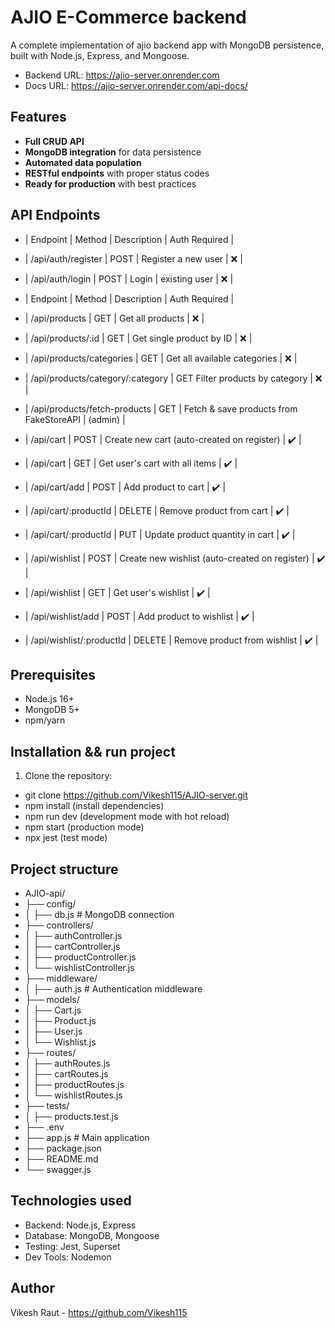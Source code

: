 # AJIO E-Commerce backend

A complete implementation of ajio backend app with MongoDB persistence, built with Node.js, Express, and Mongoose.

- Backend URL: https://ajio-server.onrender.com
- Docs URL: https://ajio-server.onrender.com/api-docs/

## Features

- **Full CRUD API**
- **MongoDB integration** for data persistence
- **Automated data population**
- **RESTful endpoints** with proper status codes
- **Ready for production** with best practices

## API Endpoints

 - | Endpoint | Method | Description	| Auth Required |
 - | /api/auth/register | POST | Register a new user | ❌ |
 - | /api/auth/login | POST | Login | existing user | ❌ |

 - | Endpoint | Method | Description | Auth Required |
 - | /api/products | GET | Get all products | ❌ |
 - | /api/products/:id | GET | Get single product by ID | ❌ |
 - | /api/products/categories | GET | Get all available categories | ❌ |
 - | /api/products/category/:category | GET	Filter products by category | ❌ |
 - | /api/products/fetch-products | GET | Fetch & save products from FakeStoreAPI | (admin) |
 - | /api/cart | POST | Create new cart (auto-created on register) | ✔️ |
 - | /api/cart | GET | Get user's cart with all items | ✔️ |
 - | /api/cart/add | POST | Add product to cart | ✔️ |
 - | /api/cart/:productId | DELETE | Remove product from cart | ✔️ |
 - | /api/cart/:productId | PUT | Update product quantity in cart | ✔️ |
 - | /api/wishlist | POST | Create new wishlist (auto-created on register) | ✔️ |
 - | /api/wishlist | GET | Get user's wishlist | ✔️ |
 - | /api/wishlist/add | POST | Add product to wishlist | ✔️ |
 - | /api/wishlist/:productId | DELETE | Remove product from wishlist | ✔️ |

## Prerequisites

- Node.js 16+
- MongoDB 5+
- npm/yarn

## Installation && run project

1. Clone the repository:
 - git clone https://github.com/Vikesh115/AJIO-server.git
 - npm install (install dependencies)
 - npm run dev (development mode with hot reload)
 - npm start (production mode)
 - npx jest (test mode)

## Project structure

 - AJIO-api/
 - ├── config/
 - │   ├── db.js           # MongoDB connection
 - ├── controllers/
 - │   ├── authController.js
 - │   ├── cartController.js
 - │   ├── productController.js
 - │   └── wishlistController.js
 - ├── middleware/
 - │   ├── auth.js         # Authentication middleware
 - ├── models/
 - │   ├── Cart.js
 - │   ├── Product.js
 - │   ├── User.js
 - │   └── Wishlist.js
 - ├── routes/
 - │   ├── authRoutes.js
 - │   ├── cartRoutes.js
 - │   ├── productRoutes.js
 - │   └── wishlistRoutes.js
 - ├── tests/
 - │   ├── products.test.js
 - ├── .env
 - ├── app.js              # Main application
 - ├── package.json
 - ├── README.md
 - └── swagger.js

## Technologies used

 - Backend: Node.js, Express
 - Database: MongoDB, Mongoose
 - Testing: Jest, Superset
 - Dev Tools: Nodemon

## Author

Vikesh Raut - https://github.com/Vikesh115